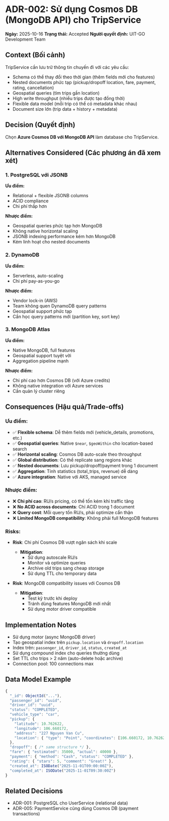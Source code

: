 # ADR-002: Sử dụng Cosmos DB (MongoDB API) cho TripService

**Ngày:** 2025-10-16
**Trạng thái:** Accepted
**Người quyết định:** UIT-GO Development Team

## Context (Bối cảnh)

TripService cần lưu trữ thông tin chuyến đi với các yêu cầu:
- Schema có thể thay đổi theo thời gian (thêm fields mới cho features)
- Nested documents phức tạp (pickup/dropoff location, fare, payment, rating, cancellation)
- Geospatial queries (tìm trips gần location)
- High write throughput (nhiều trips được tạo đồng thời)
- Flexible data model (mỗi trip có thể có metadata khác nhau)
- Document size lớn (trip data + history + metadata)

## Decision (Quyết định)

Chọn **Azure Cosmos DB với MongoDB API** làm database cho TripService.

## Alternatives Considered (Các phương án đã xem xét)

### 1. PostgreSQL với JSONB
**Ưu điểm:**
- Relational + flexible JSONB columns
- ACID compliance
- Chi phí thấp hơn

**Nhược điểm:**
- Geospatial queries phức tạp hơn MongoDB
- Không native horizontal scaling
- JSONB indexing performance kém hơn MongoDB
- Kém linh hoạt cho nested documents

### 2. DynamoDB
**Ưu điểm:**
- Serverless, auto-scaling
- Chi phí pay-as-you-go

**Nhược điểm:**
- Vendor lock-in (AWS)
- Team không quen DynamoDB query patterns
- Geospatial support phức tạp
- Cần học query patterns mới (partition key, sort key)

### 3. MongoDB Atlas
**Ưu điểm:**
- Native MongoDB, full features
- Geospatial support tuyệt vời
- Aggregation pipeline mạnh

**Nhược điểm:**
- Chi phí cao hơn Cosmos DB (với Azure credits)
- Không native integration với Azure services
- Cần quản lý cluster riêng

## Consequences (Hậu quả/Trade-offs)

### Ưu điểm:
- ✅ **Flexible schema**: Dễ thêm fields mới (vehicle_details, promotions, etc.)
- ✅ **Geospatial queries**: Native `$near`, `$geoWithin` cho location-based search
- ✅ **Horizontal scaling**: Cosmos DB auto-scale theo throughput
- ✅ **Global distribution**: Có thể replicate sang regions khác
- ✅ **Nested documents**: Lưu pickup/dropoff/payment trong 1 document
- ✅ **Aggregation**: Tính statistics (total_trips, revenue) dễ dàng
- ✅ **Azure integration**: Native với AKS, managed service

### Nhược điểm:
- ❌ **Chi phí cao**: RU/s pricing, có thể tốn kém khi traffic tăng
- ❌ **No ACID across documents**: Chỉ ACID trong 1 document
- ❌ **Query cost**: Mỗi query tốn RU/s, phải optimize cẩn thận
- ❌ **Limited MongoDB compatibility**: Không phải full MongoDB features

### Risks:
- **Risk**: Chi phí Cosmos DB vượt ngân sách khi scale
  - **Mitigation**:
    - Sử dụng autoscale RU/s
    - Monitor và optimize queries
    - Archive old trips sang cheap storage
    - Sử dụng TTL cho temporary data

- **Risk**: MongoDB compatibility issues với Cosmos DB
  - **Mitigation**:
    - Test kỹ trước khi deploy
    - Tránh dùng features MongoDB mới nhất
    - Sử dụng motor driver compatible

## Implementation Notes

- Sử dụng motor (async MongoDB driver)
- Tạo geospatial index trên `pickup.location` và `dropoff.location`
- Index trên: `passenger_id`, `driver_id`, `status`, `created_at`
- Sử dụng compound index cho queries thường dùng
- Set TTL cho trips > 2 năm (auto-delete hoặc archive)
- Connection pool: 100 connections max

## Data Model Example

```javascript
{
  "_id": ObjectId("..."),
  "passenger_id": "uuid",
  "driver_id": "uuid",
  "status": "COMPLETED",
  "vehicle_type": "car",
  "pickup": {
    "latitude": 10.762622,
    "longitude": 106.660172,
    "address": "227 Nguyen Van Cu",
    "location": { "type": "Point", "coordinates": [106.660172, 10.762622] }
  },
  "dropoff": { /* same structure */ },
  "fare": { "estimated": 35000, "actual": 40000 },
  "payment": { "method": "Cash", "status": "COMPLETED" },
  "rating": { "stars": 5, "comment": "Great!" },
  "created_at": ISODate("2025-11-01T09:00:00Z"),
  "completed_at": ISODate("2025-11-01T09:30:00Z")
}
```

## Related Decisions

- ADR-001: PostgreSQL cho UserService (relational data)
- ADR-005: PaymentService cũng dùng Cosmos DB (payment transactions)
